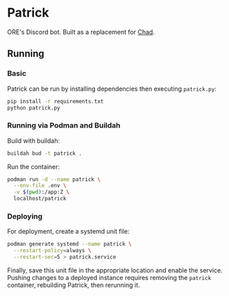 # Patrick

ORE's Discord bot. Built as a replacement for [Chad](https://github.com/openRedstoneEngineers/chad).

## Running

### Basic

Patrick can be run by installing dependencies then executing `patrick.py`:

```bash
pip install -r requirements.txt
python patrick.py
```

### Running via Podman and Buildah

Build with buildah:
```bash
buildah bud -t patrick .
```

Run the container:
```bash
podman run -d --name patrick \
  --env-file .env \
  -v $(pwd):/app:Z \
  localhost/patrick
```

### Deploying

For deployment, create a systemd unit file:
```bash
podman generate systemd --name patrick \
  --restart-policy=always \
  --restart-sec=5 > patrick.service
```

Finally, save this unit file in the appropriate location and enable the service.
Pushing changes to a deployed instance requires removing the `patrick` container, rebuilding Patrick, then rerunning it.
